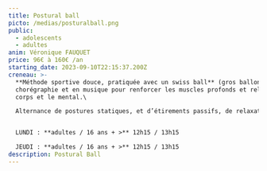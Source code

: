 ```yaml
---
title: Postural ball
picto: /medias/posturalball.png
public:
  - adolescents
  - adultes
anim: Véronique FAUQUET
price: 96€ à 160€ /an
starting_date: 2023-09-10T22:15:37.200Z
creneau: >-
  **Méthode sportive douce, pratiquée avec un swiss ball** (gros ballon), en
  chorégraphie et en musique pour renforcer les muscles profonds et relaxer le
  corps et le mental.\

  Alternance de postures statiques, et d’étirements passifs, de relaxation sans contraction musculaire.


  LUNDI : **adultes / 16 ans + >** 12h15 / 13h15

  JEUDI : **adultes / 16 ans + >** 12h15 / 13h15
description: Postural Ball
---
```

